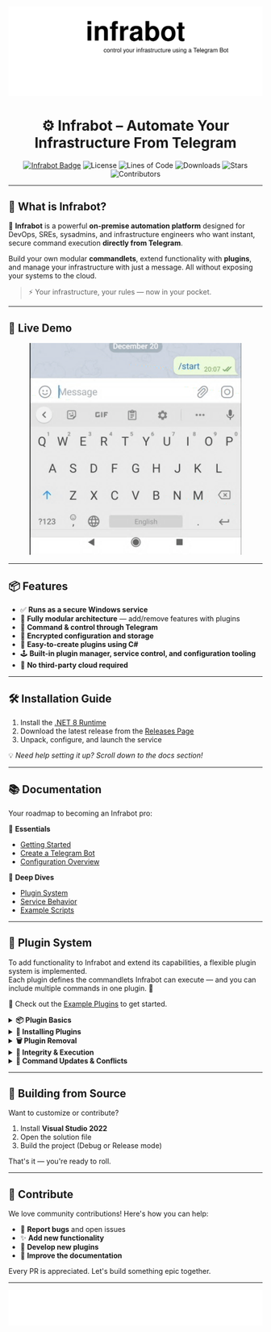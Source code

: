 <img src="assets/header.svg"/>

<div align="center">

# ⚙️ **Infrabot** – Automate Your Infrastructure From Telegram

[![Infrabot Badge](https://img.shields.io/badge/infrabot-orange)](https://github.com/infrabot-io/infrabot)
![License](https://img.shields.io/github/license/infrabot-io/infrabot)
![Lines of Code](https://img.shields.io/tokei/lines/github/infrabot-io/infrabot)
![Downloads](https://img.shields.io/github/downloads/infrabot-io/infrabot/total)
![Stars](https://img.shields.io/github/stars/infrabot-io/infrabot?style=social)
![Contributors](https://img.shields.io/github/contributors/infrabot-io/infrabot)

</div>

---

## 🧠 What is Infrabot?

🚀 **Infrabot** is a powerful **on-premise automation platform** designed for DevOps, SREs, sysadmins, and infrastructure engineers who want instant, secure command execution **directly from Telegram**.

Build your own modular **commandlets**, extend functionality with **plugins**, and manage your infrastructure with just a message. All without exposing your systems to the cloud.

> ⚡️ Your infrastructure, your rules — now in your pocket.

---

## 👀 Live Demo

<div align="center">
  <img src="assets/demo.gif" alt="infrabot-demo" width="420px" />
</div>

---

## 📦 Features

- ✅ **Runs as a secure Windows service**
- 📁 **Fully modular architecture** — add/remove features with plugins
- 📲 **Command & control through Telegram**
- 🔐 **Encrypted configuration and storage**
- 🧩 **Easy-to-create plugins using C#**
- 🕹️ **Built-in plugin manager, service control, and configuration tooling**
- 🧰 **No third-party cloud required**

---

## 🛠️ Installation Guide

1. Install the [.NET 8 Runtime](https://dotnet.microsoft.com/en-us/download/dotnet/8.0)
2. Download the latest release from the [Releases Page](https://github.com/infrabot-io/infrabot/releases)
3. Unpack, configure, and launch the service

💡 _Need help setting it up? Scroll down to the docs section!_

---

## 📚 Documentation

Your roadmap to becoming an Infrabot pro:

📘 **Essentials**
- [Getting Started](https://infrabot-io.github.io/documentation/gettingstarted.html)
- [Create a Telegram Bot](https://infrabot-io.github.io/documentation/createbot.html)
- [Configuration Overview](https://infrabot-io.github.io/documentation/configoverview.html)

🧠 **Deep Dives**
- [Plugin System](https://infrabot-io.github.io/documentation/pluginoverview.html)
- [Service Behavior](https://infrabot-io.github.io/documentation/infrabotservice.html)
- [Example Scripts](https://infrabot-io.github.io/documentation/examplescripts.html)

---

## 🔌 Plugin System

To add functionality to Infrabot and extend its capabilities, a flexible plugin system is implemented.  
Each plugin defines the commandlets Infrabot can execute — and you can include multiple commands in one plugin. 🧩

📎 Check out the [Example Plugins](https://infrabot-io.github.io/documentation/examplescripts.html) to get started.

<details>
<summary><strong>📦 Plugin Basics</strong></summary>

- 🔸 Format: Only `.plug` files are recognized
- 🆔 Unique GUID & Plugin ID assigned at creation
- 🧾 Commands with the same name across plugins are supported — just use the plugin ID to specify which one to run
- ⚙️ Created/modified using the **Plugin Editor**
- 🗂️ Contains metadata + scripts/apps needed for execution
- 🧩 Each plugin can define **multiple commandlets**

</details>

<details>
<summary><strong>🚀 Installing Plugins</strong></summary>

1. Copy `.plug` file to `/plugins` in the Infrabot Telegram Service path
2. Infrabot auto-loads and extracts the contents into `/plugins/{plugin-GUID}`
3. If a newer version is detected, it replaces the old one
4. Plugin appears in the **Plugins** web page
5. Use `/reloadplugins` to trigger a manual refresh (optional)

</details>

<details>
<summary><strong>🗑️ Plugin Removal</strong></summary>

- Deleting the `.plug` file removes the plugin from memory and UI
- The extracted GUID folder is preserved (unless manually deleted)
- If redeploying the same plugin, the old folder is wiped and re-extracted

</details>

<details>
<summary><strong>🔐 Integrity & Execution</strong></summary>

- Execution files can be in any subdirectory inside the plugin folder
- Relative paths must be specified correctly in the config
- Execution file hashes are verified before each run
- Mismatched hashes block execution for security

</details>

<details>
<summary><strong>🔄 Command Updates & Conflicts</strong></summary>

- Telegram command list auto-updates within 3–5 minutes
- Overlapping command names are supported using plugin ID routing
- Duplicate entries?  
  → Delete the `.plug` file → wait for removal → redeploy the plugin

</details>

---

## 🧱 Building from Source

Want to customize or contribute?

1. Install **Visual Studio 2022**
2. Open the solution file
3. Build the project (Debug or Release mode)

That's it — you're ready to roll.

---

## 🤝 Contribute

We love community contributions! Here's how you can help:

- 🐛 **Report bugs** and open issues
- ✨ **Add new functionality**
- 🔌 **Develop new plugins**
- 🧾 **Improve the documentation**

Every PR is appreciated. Let's build something epic together.

---

<div align="center">
  <img src="assets/footer_fixed.svg"/>
</div>

